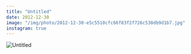 ```yaml
---
title: "Untitled"
date: 2012-12-30
image: "/img/photo/2012-12-30-e5c5510cfc66f83f2f726c530db9d1b7.jpg"
instagram: true
---
```


![Untitled](/img/photo/2012-12-30-e5c5510cfc66f83f2f726c530db9d1b7.jpg)
